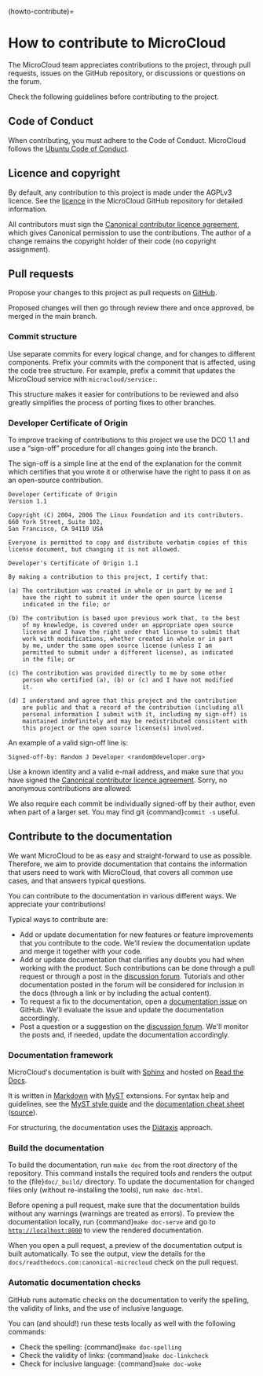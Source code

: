 (howto-contribute)=
# How to contribute to MicroCloud

The MicroCloud team appreciates contributions to the project, through pull requests, issues on the GitHub repository, or discussions or questions on the forum.

Check the following guidelines before contributing to the project.

## Code of Conduct

When contributing, you must adhere to the Code of Conduct.
MicroCloud follows the [Ubuntu Code of Conduct](https://ubuntu.com/community/ethos/code-of-conduct).

## Licence and copyright

By default, any contribution to this project is made under the AGPLv3 licence.
See the [licence](https://github.com/canonical/microcloud/blob/main/COPYING) in the MicroCloud GitHub repository for detailed information.

All contributors must sign the [Canonical contributor licence agreement](https://ubuntu.com/legal/contributors), which gives Canonical permission to use the contributions.
The author of a change remains the copyright holder of their code (no copyright assignment).

## Pull requests

Propose your changes to this project as pull requests on [GitHub](https://github.com/canonical/microcloud).

Proposed changes will then go through review there and once approved, be merged in the main branch.

### Commit structure

Use separate commits for every logical change, and for changes to different components.
Prefix your commits with the component that is affected, using the code tree structure.
For example, prefix a commit that updates the MicroCloud service with `microcloud/service:`.

This structure makes it easier for contributions to be reviewed and also greatly simplifies the process of porting fixes to other branches.

### Developer Certificate of Origin

To improve tracking of contributions to this project we use the DCO 1.1 and use a “sign-off” procedure for all changes going into the branch.

The sign-off is a simple line at the end of the explanation for the commit which certifies that you wrote it or otherwise have the right to pass it on as an open-source contribution.

```{code}
Developer Certificate of Origin
Version 1.1

Copyright (C) 2004, 2006 The Linux Foundation and its contributors.
660 York Street, Suite 102,
San Francisco, CA 94110 USA

Everyone is permitted to copy and distribute verbatim copies of this
license document, but changing it is not allowed.

Developer's Certificate of Origin 1.1

By making a contribution to this project, I certify that:

(a) The contribution was created in whole or in part by me and I
    have the right to submit it under the open source license
    indicated in the file; or

(b) The contribution is based upon previous work that, to the best
    of my knowledge, is covered under an appropriate open source
    license and I have the right under that license to submit that
    work with modifications, whether created in whole or in part
    by me, under the same open source license (unless I am
    permitted to submit under a different license), as indicated
    in the file; or

(c) The contribution was provided directly to me by some other
    person who certified (a), (b) or (c) and I have not modified
    it.

(d) I understand and agree that this project and the contribution
    are public and that a record of the contribution (including all
    personal information I submit with it, including my sign-off) is
    maintained indefinitely and may be redistributed consistent with
    this project or the open source license(s) involved.
```

An example of a valid sign-off line is:

    Signed-off-by: Random J Developer <random@developer.org>

Use a known identity and a valid e-mail address, and make sure that you have signed the [Canonical contributor licence agreement](https://ubuntu.com/legal/contributors).
Sorry, no anonymous contributions are allowed.

We also require each commit be individually signed-off by their author, even when part of a larger set.
You may find git {command}`commit -s` useful.

## Contribute to the documentation

We want MicroCloud to be as easy and straight-forward to use as possible.
Therefore, we aim to provide documentation that contains the information that users need to work with MicroCloud, that covers all common use cases, and that answers typical questions.

You can contribute to the documentation in various different ways.
We appreciate your contributions!

Typical ways to contribute are:

- Add or update documentation for new features or feature improvements that you contribute to the code.
  We'll review the documentation update and merge it together with your code.
- Add or update documentation that clarifies any doubts you had when working with the product.
  Such contributions can be done through a pull request or through a post in the [discussion forum](https://discourse.ubuntu.com/c/lxd/microcloud/).
  Tutorials and other documentation posted in the forum will be considered for inclusion in the docs (through a link or by including the actual content).
- To request a fix to the documentation, open a [documentation issue](https://github.com/canonical/microcloud/issues/new) on GitHub.
  We'll evaluate the issue and update the documentation accordingly.
- Post a question or a suggestion on the [discussion forum](https://discourse.ubuntu.com/c/lxd/microcloud/).
  We'll monitor the posts and, if needed, update the documentation accordingly.

### Documentation framework

MicroCloud's documentation is built with [Sphinx](https://www.sphinx-doc.org/en/master/index.html) and hosted on [Read the Docs](https://about.readthedocs.com/).

It is written in [Markdown](https://commonmark.org/) with [MyST](https://myst-parser.readthedocs.io/) extensions.
For syntax help and guidelines, see the [MyST style guide](https://canonical-documentation-with-sphinx-and-readthedocscom.readthedocs-hosted.com/style-guide-myst/) and the [documentation cheat sheet](https://canonical-microcloud.readthedocs-hosted.com/en/latest/doc-cheat-sheet-myst/) ([source](https://raw.githubusercontent.com/canonical/microcloud/main/doc/doc-cheat-sheet-myst.md)).

For structuring, the documentation uses the [Diátaxis](https://diataxis.fr/) approach.

### Build the documentation

To build the documentation, run `make doc` from the root directory of the repository.
This command installs the required tools and renders the output to the {file}`doc/_build/` directory.
To update the documentation for changed files only (without re-installing the tools), run `make doc-html`.

Before opening a pull request, make sure that the documentation builds without any warnings (warnings are treated as errors).
To preview the documentation locally, run {command}`make doc-serve` and go to [`http://localhost:8000`](http://localhost:8000) to view the rendered documentation.

When you open a pull request, a preview of the documentation output is built automatically.
To see the output, view the details for the `docs/readthedocs.com:canonical-microcloud` check on the pull request.

### Automatic documentation checks

GitHub runs automatic checks on the documentation to verify the spelling, the validity of links, and the use of inclusive language.

You can (and should!) run these tests locally as well with the following commands:

- Check the spelling: {command}`make doc-spelling`
- Check the validity of links: {command}`make doc-linkcheck`
- Check for inclusive language: {command}`make doc-woke`
